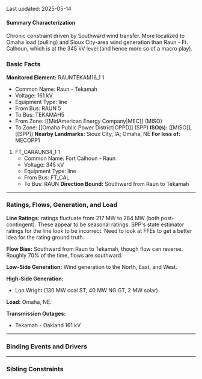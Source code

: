 Last updated: 2025-05-14
#### Summary Characterization
Chronic constraint driven by Southward wind transfer. More localized to Omaha load (pulling) and Sioux City-area wind generation than Raun - Ft. Calhoun, which is at the 345 kV level (and hence more so of a macro play).
### Basic Facts
**Monitored Element:** RAUNTEKAM16_1 1
- Common Name: Raun - Tekamah
- Voltage: 161 kV
- Equipment Type: line
- From Bus: RAUN 5
- To Bus: TEKAMAH5
- From Zone: [[MidAmerican Energy Company|MEC]] (MISO)
- To Zone: [[Omaha Public Power District|OPPD]] (SPP)
**ISO(s):** [[MISO]], [[SPP]]
**Nearby Landmarks:** Sioux City, IA; Omaha, NE
**For loss of:** MECOPP1
1. FT_CARAUN34_1 1
    - Common Name: Fort Calhoun - Raun
    - Voltage: 345 kV
	- Equipment Type: line
    - From Bus: FT_CAL
    - To Bus: RAUN
**Direction Bound:** Southward from Raun to Tekamah

---
### Ratings, Flows, Generation, and Load
**Line Ratings:** ratings fluctuate from 217 MW to 284 MW (both post-contingent). These appear to be seasonal ratings. SPP's state estimator ratings for the line look to be incorrect. Need to look at FFEs to get a better idea for the rating ground truth.

**Flow Bias:**
Southward from Raun to Tekamah, though flow can reverse. Roughly 70% of the time, flows are southward.

**Low-Side Generation:**
Wind generation to the North, East, and West.

**High-Side Generation:**
- Lon Wright (130 MW coal ST, 40 MW NG GT, 2 MW solar)

**Load:**
Omaha, NE.

**Transmission Outages:**
- Tekamah - Oakland 161 kV
---
### Binding Events and Drivers

---
### Sibling Constraints